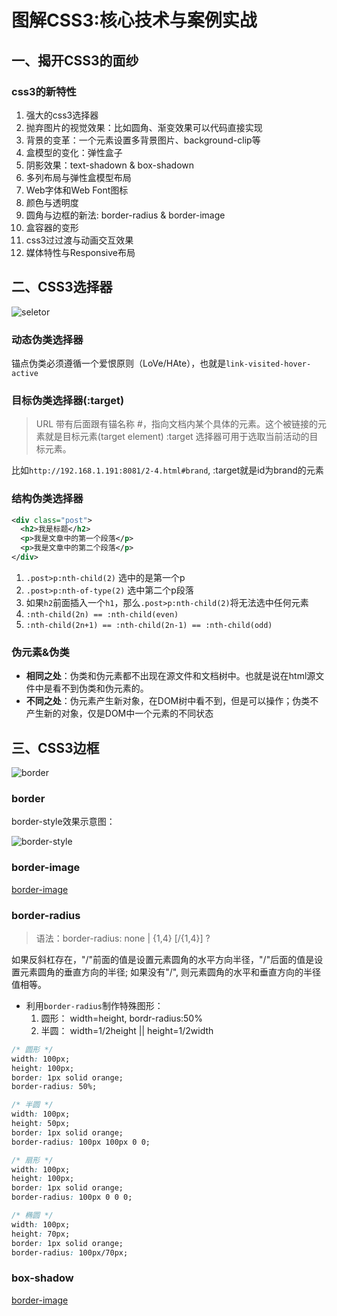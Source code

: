 # 图解CSS3:核心技术与案例实战

## 一、揭开CSS3的面纱

### css3的新特性

1. 强大的css3选择器
2. 抛弃图片的视觉效果：比如圆角、渐变效果可以代码直接实现
3. 背景的变革：一个元素设置多背景图片、background-clip等
4. 盒模型的变化：弹性盒子
5. 阴影效果：text-shadown & box-shadown
6. 多列布局与弹性盒模型布局
7. Web字体和Web Font图标
8. 颜色与透明度
9. 圆角与边框的新法: border-radius & border-image
10. 盒容器的变形
11. css3过过渡与动画交互效果
12. 媒体特性与Responsive布局

## 二、CSS3选择器

![seletor](./libs/①/selector.png)

### 动态伪类选择器

锚点伪类必须遵循一个爱恨原则（LoVe/HAte），也就是`link-visited-hover-active`

### 目标伪类选择器(:target)

> URL 带有后面跟有锚名称 #，指向文档内某个具体的元素。这个被链接的元素就是目标元素(target element) :target 选择器可用于选取当前活动的目标元素。

比如`http://192.168.1.191:8081/2-4.html#brand`, :target就是id为brand的元素

### 结构伪类选择器

```xml
<div class="post">
  <h2>我是标题</h2>
  <p>我是文章中的第一个段落</p>
  <p>我是文章中的第二个段落</p>
</div>
```

1. `.post>p:nth-child(2)` 选中的是第一个p
2. `.post>p:nth-of-type(2)` 选中第二个p段落
3. 如果`h2`前面插入一个`h1`，那么`.post>p:nth-child(2)`将无法选中任何元素
4. `:nth-child(2n) == :nth-child(even)`
5. `:nth-child(2n+1) == :nth-child(2n-1) == :nth-child(odd)`

### 伪元素&伪类

- **相同之处**：伪类和伪元素都不出现在源文件和文档树中。也就是说在html源文件中是看不到伪类和伪元素的。
- **不同之处**：伪元素产生新对象，在DOM树中看不到，但是可以操作；伪类不产生新的对象，仅是DOM中一个元素的不同状态

## 三、CSS3边框

![border](./libs/①/border.png)

### border

border-style效果示意图：

![border-style](./libs/①/borderstyles.png)

### border-image

[border-image](./②.【border-image】.md)

### border-radius

> 语法：border-radius: none | <lenght>{1,4} [/<length>{1,4}] ?

如果反斜杠存在，"/"前面的值是设置元素圆角的水平方向半径，"/"后面的值是设置元素圆角的垂直方向的半径; 如果没有"/", 则元素圆角的水平和垂直方向的半径值相等。

- 利用`border-radius`制作特殊图形：
  1. 圆形： width=height, bordr-radius:50%
  2. 半圆： width=1/2height || height=1/2width

```css
/* 圆形 */
width: 100px;
height: 100px;
border: 1px solid orange;
border-radius: 50%;

/* 半圆 */
width: 100px;
height: 50px;
border: 1px solid orange;
border-radius: 100px 100px 0 0;

/* 扇形 */
width: 100px;
height: 100px;
border: 1px solid orange;
border-radius: 100px 0 0 0;

/* 椭圆 */
width: 100px;
height: 70px;
border: 1px solid orange;
border-radius: 100px/70px;
```

### box-shadow

[border-image](./③.【box-shadow】.md)
